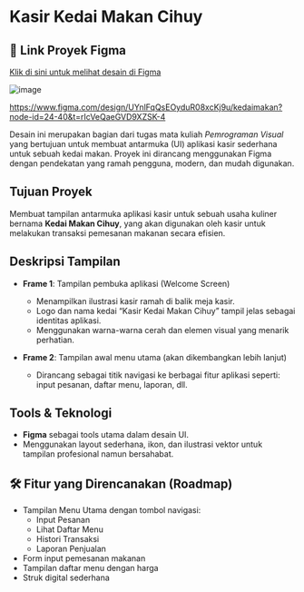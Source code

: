 # Kasir Kedai Makan Cihuy

## 🔗 Link Proyek Figma
[Klik di sini untuk melihat desain di Figma](https://www.figma.com/design/UYnlFqQsEOyduR08xcKj9u/kedaimakan?node-id=0-1)

![image](https://github.com/user-attachments/assets/419a8257-bcaf-42cb-a841-7776e3349144)

https://www.figma.com/design/UYnlFqQsEOyduR08xcKj9u/kedaimakan?node-id=24-40&t=rIcVeQaeGVD9XZSK-4

Desain ini merupakan bagian dari tugas mata kuliah *Pemrograman Visual* yang bertujuan untuk membuat antarmuka (UI) aplikasi kasir sederhana untuk sebuah kedai makan. Proyek ini dirancang menggunakan Figma dengan pendekatan yang ramah pengguna, modern, dan mudah digunakan.

## Tujuan Proyek
Membuat tampilan antarmuka aplikasi kasir untuk sebuah usaha kuliner bernama **Kedai Makan Cihuy**, yang akan digunakan oleh kasir untuk melakukan transaksi pemesanan makanan secara efisien.

## Deskripsi Tampilan
- **Frame 1**: Tampilan pembuka aplikasi (Welcome Screen)
  - Menampilkan ilustrasi kasir ramah di balik meja kasir.
  - Logo dan nama kedai “Kasir Kedai Makan Cihuy” tampil jelas sebagai identitas aplikasi.
  - Menggunakan warna-warna cerah dan elemen visual yang menarik perhatian.

- **Frame 2**: Tampilan awal menu utama (akan dikembangkan lebih lanjut)
  - Dirancang sebagai titik navigasi ke berbagai fitur aplikasi seperti: input pesanan, daftar menu, laporan, dll.

## Tools & Teknologi
- **Figma** sebagai tools utama dalam desain UI.
- Menggunakan layout sederhana, ikon, dan ilustrasi vektor untuk tampilan profesional namun bersahabat.

## 🛠️ Fitur yang Direncanakan (Roadmap)
- Tampilan Menu Utama dengan tombol navigasi:
  - Input Pesanan
  - Lihat Daftar Menu
  - Histori Transaksi
  - Laporan Penjualan
- Form input pemesanan makanan
- Tampilan daftar menu dengan harga
- Struk digital sederhana



